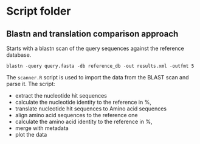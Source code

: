 # Script folder

## Blastn and translation comparison approach

Starts with a blastn scan of the query sequences against the reference database.

```
blastn -query query.fasta -db reference_db -out results.xml -outfmt 5
```

The `scanner.R` script is used to import the data from the BLAST scan and parse it.
The script:
- extract the nucleotide hit sequences
- calculate the nucleotide identity to the reference in %,
- translate nucleotide hit sequences to Amino acid sequences
- align amino acid sequences to the reference one
- calculate the amino acid identity to the reference in %,
- merge with metadata
- plot the data

